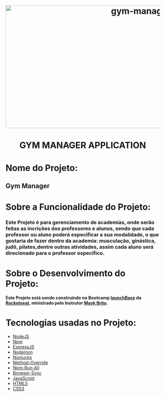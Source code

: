 <h1 align="center">
   <img alt="gym-manager-template" src="https://github.com/gibifyOfficial/GymManager/blob/master/assets/gym-manager.template.png"  width="1000px" height="400"/>
 </h1></n>
 <h1 align="center">
   GYM MANAGER APPLICATION
 </h1></n>
 
 # Nome do Projeto:
 ## Gym Manager
 
 # Sobre a Funcionalidade do Projeto:
 ### Este Projeto é para gerenciamento de academias, onde serão feitas as incrições dos professores e alunos, sendo que cada professor ou aluno poderá especificar a sua modalidade, o que gostaria de fazer dentro da academia: musculação, ginástica, judô, pilates,dentre outras atividades, assim cada aluno será direcionado para o professor específico.
 
 # Sobre o Desenvolvimento do Projeto:
  #### Este Projeto está sendo construindo no Bootcamp [launchBase](https://rocketseat.com.br/launchbase) da [Rocketseat](https://rocketseat.com.br/), ministrado pelo Instrutor [Mayk Brito](https://github.com/maykbrito).
  
 # Tecnologias usadas no Projeto:
 * [NodeJS](https://nodejs.org/en/docs/)
 * [Npm](https://www.npmjs.com/get-npm)
 * [ExpressJS](https://expressjs.com/)
 * [Nodemon](https://nodemon.io/)
 * [Nunjucks](https://mozilla.github.io/nunjucks/templating.html)
 * [Method-Override](https://www.npmjs.com/package/method-override)
 * [Npm-Run-All](https://www.npmjs.com/package/npm-run-all)
 * [Browser-Sync](https://www.browsersync.io/)
 * [JavaScript](https://www.javascript.com/)
 * [HTML5](https://developer.mozilla.org/en-US/docs/Web/Guide/HTML/HTML5)
 * [CSS3](https://developer.mozilla.org/en-US/docs/Archive/CSS3)
 
